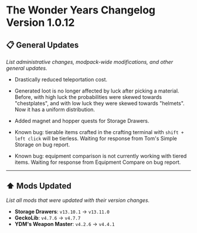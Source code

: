 # The Wonder Years Changelog Version 1.0.12

## 📋 General Updates

*List administrative changes, modpack-wide modifications, and other general updates.*

- Drastically reduced teleportation cost.
- Generated loot is no longer affected by luck after picking a material. Before, with high luck the probabilities were skewed towards "chestplates", and with low luck they were skewed towards "helmets". Now it has a uniform distribution.

- Added magnet and hopper quests for Storage Drawers.

- Known bug: tierable items crafted in the crafting terminal with `shift + left click` will be tierless. Waiting for response from Tom's Simple Storage on bug report.
- Known bug: equipment comparison is not currently working with tiered items. Waiting for response from Equipment Compare on bug report.

---

## ⬆️ Mods Updated

*List all mods that were updated with their version changes.*

- **Storage Drawers**: `v13.10.1` → `v13.11.0`
- **GeckoLib**: `v4.7.6` → `v4.7.7`
- **YDM's Weapon Master**: `v4.2.6` → `v4.4.1`
